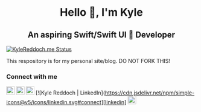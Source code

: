 # Hello 👋, I'm Kyle

## An aspiring Swift/Swift UI  Developer

[![KyleReddoch.me Status](https://img.shields.io/website?label=kylereddoch.me&style=for-the-badge&url=https%3A%2F%2Fkylereddoch.me)][website]

This respository is for my personal site/blog. DO NOT FORK THIS!

### Connect with me

[![KyleReddoch.me](https://raw.githubusercontent.com/iconic/open-iconic/master/svg/globe.svg$#connect)][website]
[![Kyle Reddoch | Twitter](https://cdn.jsdelivr.net/npm/simple-icons@v5/icons/twitter.svg#connect)][twitter]
[![Kyle Reddoch | Instagram](https://cdn.jsdelivr.net/npm/simple-icons@v5/icons/instagram.svg#connect)][instagram]
[![Kyle Reddoch | LinkedIn](https://cdn.jsdelivr.net/npm/simple-icons@v5/icons/linkedin.svg#connect][linkedin]
[![Kyle Reddoch | Telegram](https://cdn.jsdelivr.net/npm/simple-icons@v5/icons/telegram.svg#connect)][telegram]

[website]: https://kylereddoch.me
[twitter]: https://twitter.com/winphankyle
[instagram]: https://instagram.com/kyle.reddoch
[linkedin]: https://linkedin.com/in/kylereddoch
[telegram]: https://t.me/kylereddoch

<style>
img[src*="#connect"] {
   width:22px;
   heigth:22px;
   align:left;
}

h1, h2 {
  text-align: center;
}
</style>
